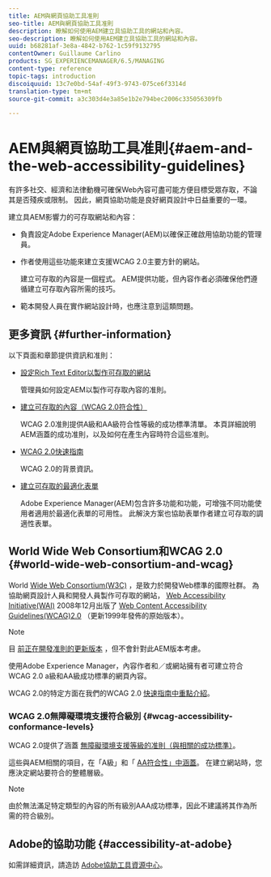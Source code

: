 ```yaml
---
title: AEM與網頁協助工具准則
seo-title: AEM與網頁協助工具准則
description: 瞭解如何使用AEM建立具協助工具的網站和內容。
seo-description: 瞭解如何使用AEM建立具協助工具的網站和內容。
uuid: b68281af-3e8a-4842-b762-1c59f9132795
contentOwner: Guillaume Carlino
products: SG_EXPERIENCEMANAGER/6.5/MANAGING
content-type: reference
topic-tags: introduction
discoiquuid: 13c7e0bd-54af-49f3-9743-075ce6f3314d
translation-type: tm+mt
source-git-commit: a3c303d4e3a85e1b2e794bec2006c335056309fb

---
```



# AEM與網頁協助工具准則{#aem-and-the-web-accessibility-guidelines}

有許多社交、經濟和法律動機可確保Web內容可盡可能方便目標受眾存取，不論其是否殘疾或限制。 因此，網頁協助功能是良好網頁設計中日益重要的一環。

建立具AEM影響力的可存取網站和內容：

* 負責設定Adobe Experience Manager(AEM)以確保正確啟用協助功能的管理員。
* 作者使用這些功能來建立支援WCAG 2.0主要方針的網站。

   建立可存取的內容是一個程式。 AEM提供功能，但內容作者必須確保他們遵循建立可存取內容所需的技巧。

* 範本開發人員在實作網站設計時，也應注意到這類問題。

## 更多資訊 {#further-information}

以下頁面和章節提供資訊和准則：

* [設定Rich Text Editor以製作可存取的網站](/help/sites-administering/rte-accessible-content.md)

   管理員如何設定AEM以製作可存取內容的准則。

* [建立可存取的內容（WCAG 2.0符合性）](/help/sites-authoring/creating-accessible-content.md)

   WCAG 2.0准則提供A級和AA級符合性等級的成功標準清單。 本頁詳細說明AEM涵蓋的成功准則，以及如何在產生內容時符合這些准則。

* [WCAG 2.0快速指南](/help/managing/qg-wcag.md)

   WCAG 2.0的背景資訊。

* [建立可存取的最適化表單](/help/forms/using/creating-accessible-adaptive-forms.md)

   Adobe Experience Manager(AEM)包含許多功能和功能，可增強不同功能使用者適用於最適化表單的可用性。 此解決方案也協助表單作者建立可存取的調適性表單。

## World Wide Web Consortium和WCAG 2.0 {#world-wide-web-consortium-and-wcag}

World [Wide Web Consortium(W3C)](https://www.w3.org/) ，是致力於開發Web標準的國際社群。 為協助網頁設計人員和開發人員製作可存取的網站， [Web Accessibility Initiative(WAI)](https://www.w3.org/WAI/) 2008年12月出版了 [Web Content Accessibility Guidelines(WCAG)2.0](https://www.w3.org/TR/WCAG20/) （更新1999年發佈的原始版本）。

>[!NOTE]
>
>目 [前正在開發准則的更新版本](https://www.w3.org/TR/WCAG21/) ，但不會針對此AEM版本考慮。

使用Adobe Experience Manager，內容作者和／或網站擁有者可建立符合WCAG 2.0 a級和AA級成功標準的網頁內容。

WCAG 2.0的特定方面在我們的WCAG 2.0 [快速指南中重點介紹](/help/managing/qg-wcag.md)。

### WCAG 2.0無障礙環境支援符合級別 {#wcag-accessibility-conformance-levels}

WCAG 2.0提供了涵蓋 [無障礙環境支援等級的准則（與相關的成功標準）](https://www.w3.org/TR/UNDERSTANDING-WCAG20/conformance.html)。

這些與AEM相關的項目，在「A級」和「 [AA符合性」中涵蓋](/help/sites-authoring/creating-accessible-content.md)。 在建立網站時，您應決定網站要符合的整體層級。

>[!NOTE]
>
>由於無法滿足特定類型的內容的所有級別AAA成功標準，因此不建議將其作為所需的符合級別。

## Adobe的協助功能 {#accessibility-at-adobe}

如需詳細資訊，請造訪 [Adobe協助工具資源中心](https://www.adobe.com/accessibility/)。
